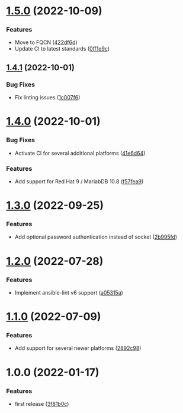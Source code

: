 # [1.5.0](https://github.com/de-it-krachten/ansible-role-mariadb/compare/v1.4.1...v1.5.0) (2022-10-09)


### Features

* Move to FQCN ([422df6d](https://github.com/de-it-krachten/ansible-role-mariadb/commit/422df6d1020fa048de2874b28cd9eda86ef3fc07))
* Update CI to latest standards ([0ff1e9c](https://github.com/de-it-krachten/ansible-role-mariadb/commit/0ff1e9c5ebbab6bbbc6da6d5dc90ffadbbb0fba7))

## [1.4.1](https://github.com/de-it-krachten/ansible-role-mariadb/compare/v1.4.0...v1.4.1) (2022-10-01)


### Bug Fixes

* Fix linting issues ([1c007f6](https://github.com/de-it-krachten/ansible-role-mariadb/commit/1c007f630ce24da8b06af1a90422a16805f03767))

# [1.4.0](https://github.com/de-it-krachten/ansible-role-mariadb/compare/v1.3.0...v1.4.0) (2022-10-01)


### Bug Fixes

* Activate CI for several additional platforms ([41e6d64](https://github.com/de-it-krachten/ansible-role-mariadb/commit/41e6d643015f8b3868fbaaba46c8fc2984574d75))


### Features

* Add support for Red Hat 9 / MariabDB 10.8 ([f57fea9](https://github.com/de-it-krachten/ansible-role-mariadb/commit/f57fea9be429a0065f7b16d3bfa1fd74168e4efe))

# [1.3.0](https://github.com/de-it-krachten/ansible-role-mariadb/compare/v1.2.0...v1.3.0) (2022-09-25)


### Features

* Add optional password authentication instead of socket ([2b995fd](https://github.com/de-it-krachten/ansible-role-mariadb/commit/2b995fd0a7071e4ff51e0bdc2f615be7dd9284c0))

# [1.2.0](https://github.com/de-it-krachten/ansible-role-mariadb/compare/v1.1.0...v1.2.0) (2022-07-28)


### Features

* Implement ansible-lint v6 support ([a05315a](https://github.com/de-it-krachten/ansible-role-mariadb/commit/a05315ad984791befd472770366c67560c9708f3))

# [1.1.0](https://github.com/de-it-krachten/ansible-role-mariadb/compare/v1.0.0...v1.1.0) (2022-07-09)


### Features

* Add support for several newer platforms ([2892c98](https://github.com/de-it-krachten/ansible-role-mariadb/commit/2892c987652d407745dd5a0ab75193c412c1a610))

# 1.0.0 (2022-01-17)


### Features

* first release ([3f81b0c](https://github.com/de-it-krachten/ansible-role-mariadb/commit/3f81b0c531acee0eb06b2910286a051dce634e57))
